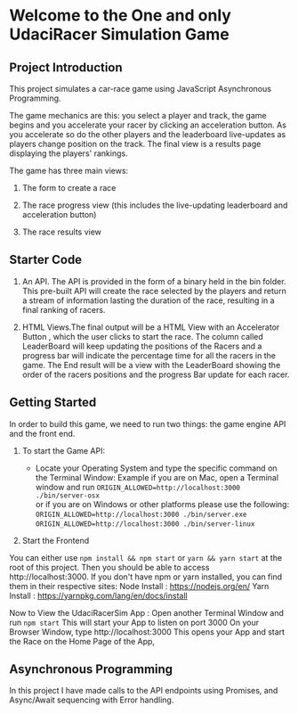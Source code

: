 # Welcome to the One and only UdaciRacer Simulation Game

## Project Introduction

This project simulates a car-race game using JavaScript Asynchronous Programming.


The game mechanics are this: you select a player and track, the game begins and you accelerate your racer by clicking an acceleration button. As you accelerate so do the other players and the leaderboard live-updates as players change position on the track. The final view is a results page displaying the players' rankings.

The game has three main views:

1. The form to create a race

2. The race progress view (this includes the live-updating leaderboard and acceleration button)

3. The race results view

## Starter Code


1. An API. The API is provided in the form of a binary held in the bin folder. This pre-built API will create the race selected by the players and return a stream of information lasting the duration of the race, resulting in a final ranking of racers.

2. HTML Views.The final output will be a HTML View with an Accelerator Button , which the user clicks to start the race.
The column called LeaderBoard will keep updating the positions of the Racers and a progress bar will indicate the percentage time for all the racers in the game. The End result will be a view with the LeaderBoard showing the order of the racers positions and the progress Bar update for each racer.

## Getting Started

In order to build this game, we need to run two things: the game engine API and the front end.


1. To start the Game API:
   - Locate your Operating System and type the specific command on the Terminal Window:
     Example if you are on Mac, open a Terminal window and run
       `ORIGIN_ALLOWED=http://localhost:3000 ./bin/server-osx`  
      or if you are on Windows or other platforms please use the following:
       `ORIGIN_ALLOWED=http://localhost:3000 ./bin/server.exe`   
        `ORIGIN_ALLOWED=http://localhost:3000 ./bin/server-linux`



2. Start the Frontend

You can either use `npm install && npm start` or `yarn && yarn start` at the root of this project. Then you should be able to access http://localhost:3000.
If you don't have npm or yarn installed, you can find them in their
respective sites:
    Node Install : https://nodejs.org/en/
    Yarn Install : https://yarnpkg.com/lang/en/docs/install

   Now to  View the UdaciRacerSim App :
   Open another Terminal Window and run `npm start` This will start your App to listen on port 3000
   On your Browser Window, type http://localhost:3000
   This opens your App and start the Race on the Home Page of the App,


## Asynchronous Programming

In this project I have made calls to the API endpoints using
Promises, and Async/Await sequencing with Error handling.    
